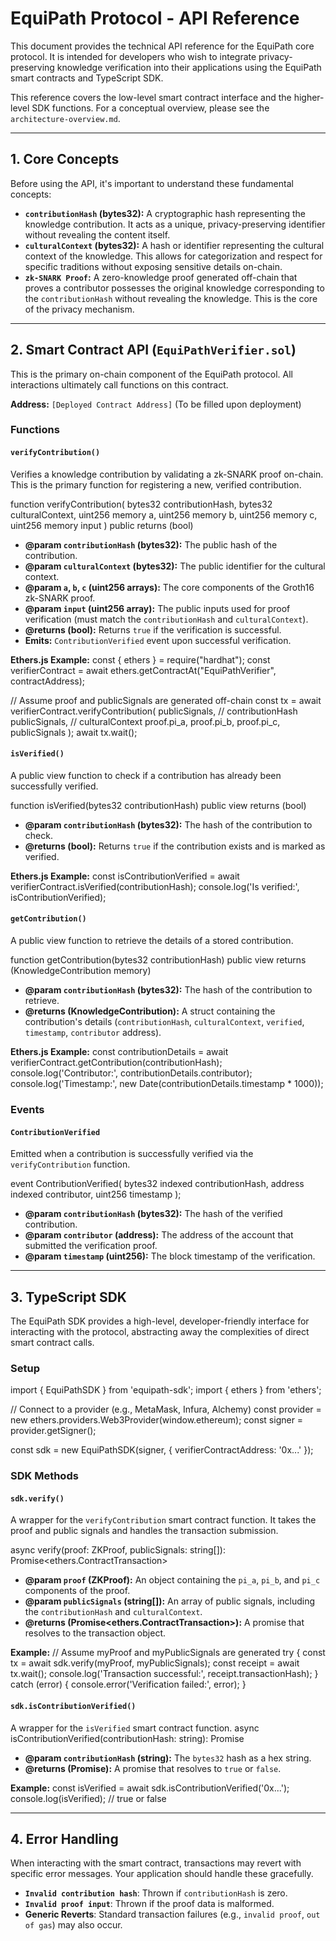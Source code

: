 # EquiPath Protocol - API Reference

This document provides the technical API reference for the EquiPath core protocol. It is intended for developers who wish to integrate privacy-preserving knowledge verification into their applications using the EquiPath smart contracts and TypeScript SDK.

This reference covers the low-level smart contract interface and the higher-level SDK functions. For a conceptual overview, please see the `architecture-overview.md`.

---

## 1. Core Concepts

Before using the API, it's important to understand these fundamental concepts:

-   **`contributionHash` (bytes32):** A cryptographic hash representing the knowledge contribution. It acts as a unique, privacy-preserving identifier without revealing the content itself.
-   **`culturalContext` (bytes32):** A hash or identifier representing the cultural context of the knowledge. This allows for categorization and respect for specific traditions without exposing sensitive details on-chain.
-   **`zk-SNARK Proof`:** A zero-knowledge proof generated off-chain that proves a contributor possesses the original knowledge corresponding to the `contributionHash` without revealing the knowledge. This is the core of the privacy mechanism.

---

## 2. Smart Contract API (`EquiPathVerifier.sol`)

This is the primary on-chain component of the EquiPath protocol. All interactions ultimately call functions on this contract.

**Address:** `[Deployed Contract Address]` (To be filled upon deployment)

### Functions

#### `verifyContribution()`

Verifies a knowledge contribution by validating a zk-SNARK proof on-chain. This is the primary function for registering a new, verified contribution.

function verifyContribution(
bytes32 contributionHash,
bytes32 culturalContext,
uint256 memory a,
uint256 memory b,
uint256 memory c,
uint256 memory input
) public returns (bool)


-   **@param `contributionHash` (bytes32):** The public hash of the contribution.
-   **@param `culturalContext` (bytes32):** The public identifier for the cultural context.
-   **@param `a`, `b`, `c` (uint256 arrays):** The core components of the Groth16 zk-SNARK proof.
-   **@param `input` (uint256 array):** The public inputs used for proof verification (must match the `contributionHash` and `culturalContext`).
-   **@returns (bool):** Returns `true` if the verification is successful.
-   **Emits:** `ContributionVerified` event upon successful verification.

**Ethers.js Example:**
const { ethers } = require("hardhat");
const verifierContract = await ethers.getContractAt("EquiPathVerifier", contractAddress);

// Assume proof and publicSignals are generated off-chain
const tx = await verifierContract.verifyContribution(
publicSignals, // contributionHash
publicSignals, // culturalContext
proof.pi_a,
proof.pi_b,
proof.pi_c,
publicSignals
);
await tx.wait();

#### `isVerified()`

A public view function to check if a contribution has already been successfully verified.

function isVerified(bytes32 contributionHash) public view returns (bool)


-   **@param `contributionHash` (bytes32):** The hash of the contribution to check.
-   **@returns (bool):** Returns `true` if the contribution exists and is marked as verified.

**Ethers.js Example:**
const isContributionVerified = await verifierContract.isVerified(contributionHash);
console.log('Is verified:', isContributionVerified);

#### `getContribution()`

A public view function to retrieve the details of a stored contribution.

function getContribution(bytes32 contributionHash) public view returns (KnowledgeContribution memory)

-   **@param `contributionHash` (bytes32):** The hash of the contribution to retrieve.
-   **@returns (KnowledgeContribution):** A struct containing the contribution's details (`contributionHash`, `culturalContext`, `verified`, `timestamp`, `contributor` address).

**Ethers.js Example:**
const contributionDetails = await verifierContract.getContribution(contributionHash);
console.log('Contributor:', contributionDetails.contributor);
console.log('Timestamp:', new Date(contributionDetails.timestamp * 1000));


### Events

#### `ContributionVerified`

Emitted when a contribution is successfully verified via the `verifyContribution` function.

event ContributionVerified(
bytes32 indexed contributionHash,
address indexed contributor,
uint256 timestamp
);

-   **@param `contributionHash` (bytes32):** The hash of the verified contribution.
-   **@param `contributor` (address):** The address of the account that submitted the verification proof.
-   **@param `timestamp` (uint256):** The block timestamp of the verification.

---

## 3. TypeScript SDK

The EquiPath SDK provides a high-level, developer-friendly interface for interacting with the protocol, abstracting away the complexities of direct smart contract calls.

### Setup
import { EquiPathSDK } from 'equipath-sdk';
import { ethers } from 'ethers';

// Connect to a provider (e.g., MetaMask, Infura, Alchemy)
const provider = new ethers.providers.Web3Provider(window.ethereum);
const signer = provider.getSigner();

const sdk = new EquiPathSDK(signer, {
verifierContractAddress: '0x...'
});

### SDK Methods

#### `sdk.verify()`

A wrapper for the `verifyContribution` smart contract function. It takes the proof and public signals and handles the transaction submission.

async verify(proof: ZKProof, publicSignals: string[]): Promise<ethers.ContractTransaction>

-   **@param `proof` (ZKProof):** An object containing the `pi_a`, `pi_b`, and `pi_c` components of the proof.
-   **@param `publicSignals` (string[]):** An array of public signals, including the `contributionHash` and `culturalContext`.
-   **@returns (Promise<ethers.ContractTransaction>):** A promise that resolves to the transaction object.

**Example:**
// Assume myProof and myPublicSignals are generated
try {
const tx = await sdk.verify(myProof, myPublicSignals);
const receipt = await tx.wait();
console.log('Transaction successful:', receipt.transactionHash);
} catch (error) {
console.error('Verification failed:', error);
}

#### `sdk.isContributionVerified()`

A wrapper for the `isVerified` smart contract function.
async isContributionVerified(contributionHash: string): Promise<boolean>

-   **@param `contributionHash` (string):** The `bytes32` hash as a hex string.
-   **@returns (Promise<boolean>):** A promise that resolves to `true` or `false`.

**Example:**
const isVerified = await sdk.isContributionVerified('0x...');
console.log(isVerified); // true or false

---

## 4. Error Handling

When interacting with the smart contract, transactions may revert with specific error messages. Your application should handle these gracefully.

-   **`Invalid contribution hash`**: Thrown if `contributionHash` is zero.
-   **`Invalid proof input`**: Thrown if the proof data is malformed.
-   **Generic Reverts**: Standard transaction failures (e.g., `invalid proof`, `out of gas`) may also occur.


